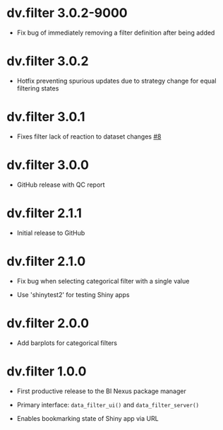 # dv.filter 3.0.2-9000

- Fix bug of immediately removing a filter definition after being added

# dv.filter 3.0.2

- Hotfix preventing spurious updates due to strategy change for equal filtering states

# dv.filter 3.0.1

- Fixes filter lack of reaction to dataset changes [#8](https://github.com/Boehringer-Ingelheim/dv.filter/issues/8)

# dv.filter 3.0.0

- GitHub release with QC report

# dv.filter 2.1.1

- Initial release to GitHub

# dv.filter 2.1.0

- Fix bug when selecting categorical filter with a single value

- Use 'shinytest2' for testing Shiny apps

# dv.filter 2.0.0

- Add barplots for categorical filters

# dv.filter 1.0.0

- First productive release to the BI Nexus package manager

- Primary interface: `data_filter_ui()` and `data_filter_server()`

- Enables bookmarking state of Shiny app via URL
